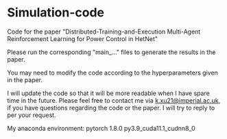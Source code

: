 # Simulation-code
Code for the paper "Distributed-Training-and-Execution Multi-Agent Reinforcement Learning for Power Control in HetNet"

Please run the corresponding "main_..." files to generate the results in the paper.

You may need to modify the code according to the hyperparameters given in the paper.

I will update the code so that it will be more readable when I have spare time in the future.
Please feel free to contact me via k.xu21@imperial.ac.uk, if you have questions regarding the code or the paper. I will try to reply to per your request.

My anaconda environment:
pytorch  1.8.0  py3.9_cuda11.1_cudnn8_0
